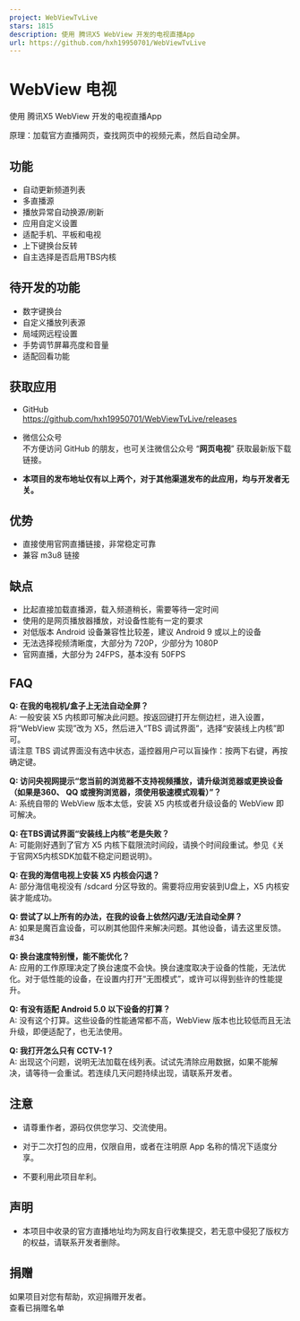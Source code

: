 ```yaml
---
project: WebViewTvLive
stars: 1815
description: 使用 腾讯X5 WebView 开发的电视直播App
url: https://github.com/hxh19950701/WebViewTvLive
---
```


WebView 电视
==========

使用 腾讯X5 WebView 开发的电视直播App

原理：加载官方直播网页，查找网页中的视频元素，然后自动全屏。

  

功能
--

-   自动更新频道列表
-   多直播源
-   播放异常自动换源/刷新
-   应用自定义设置
-   适配手机、平板和电视
-   上下键换台反转
-   自主选择是否启用TBS内核

待开发的功能
------

-   数字键换台
-   自定义播放列表源
-   局域网远程设置
-   手势调节屏幕亮度和音量
-   适配回看功能

获取应用
----

-   GitHub  
    https://github.com/hxh19950701/WebViewTvLive/releases  
    
-   微信公众号  
    不方便访问 GitHub 的朋友，也可关注微信公众号 “**网页电视**” 获取最新版下载链接。  
    
-   **本项目的发布地址仅有以上两个，对于其他渠道发布的此应用，均与开发者无关。**  
    

优势
--

-   直接使用官网直播链接，非常稳定可靠
-   兼容 m3u8 链接

缺点
--

-   比起直接加载直播源，载入频道稍长，需要等待一定时间
-   使用的是网页播放器播放，对设备性能有一定的要求
-   对低版本 Android 设备兼容性比较差，建议 Android 9 或以上的设备
-   无法选择视频清晰度，大部分为 720P，少部分为 1080P
-   官网直播，大部分为 24FPS，基本没有 50FPS

FAQ
---

**Q: 在我的电视机/盒子上无法自动全屏？**  
A: 一般安装 X5 内核即可解决此问题。按返回键打开左侧边栏，进入设置，将“WebView 实现”改为 X5，然后进入“TBS 调试界面”，选择“安装线上内核”即可。  
请注意 TBS 调试界面没有选中状态，遥控器用户可以盲操作：按两下右键，再按确定键。  
  
**Q: 访问央视网提示“您当前的浏览器不支持视频播放，请升级浏览器或更换设备（如果是360、 QQ 或搜狗浏览器，须使用极速模式观看）”？**  
A: 系统自带的 WebView 版本太低，安装 X5 内核或者升级设备的 WebView 即可解决。  
  
**Q: 在TBS调试界面“安装线上内核”老是失败？**  
A: 可能刚好遇到了官方 X5 内核下载限流时间段，请换个时间段重试。参见《关于官网X5内核SDK加载不稳定问题说明》。  
  
**Q: 在我的海信电视上安装 X5 内核会闪退？**  
A: 部分海信电视没有 /sdcard 分区导致的。需要将应用安装到U盘上，X5 内核安装才能成功。  
  
**Q: 尝试了以上所有的办法，在我的设备上依然闪退/无法自动全屏？**  
A: 如果是魔百盒设备，可以刷其他固件来解决问题。其他设备，请去这里反馈。#34  
  
**Q: 换台速度特别慢，能不能优化？**  
A: 应用的工作原理决定了换台速度不会快。换台速度取决于设备的性能，无法优化。对于低性能的设备，在设置内打开“无图模式”，或许可以得到些许的性能提升。  
  
**Q: 有没有适配 Android 5.0 以下设备的打算？**  
A: 没有这个打算。这些设备的性能通常都不高，WebView 版本也比较低而且无法升级，即便适配了，也无法使用。  
  
**Q: 我打开怎么只有 CCTV-1？**  
A: 出现这个问题，说明无法加载在线列表。试试先清除应用数据，如果不能解决，请等待一会重试。若连续几天问题持续出现，请联系开发者。  

注意
--

-   请尊重作者，源码仅供您学习、交流使用。  
    
-   对于二次打包的应用，仅限自用，或者在注明原 App 名称的情况下适度分享。  
    
-   不要利用此项目牟利。  
    

声明
--

-   本项目中收录的官方直播地址均为网友自行收集提交，若无意中侵犯了版权方的权益，请联系开发者删除。  
    

捐赠
--

如果项目对您有帮助，欢迎捐赠开发者。  
查看已捐赠名单
